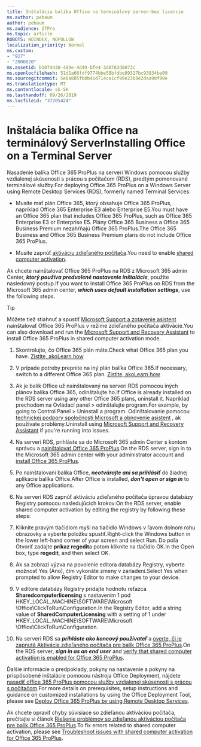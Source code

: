 ```yaml
---
title: Inštalácia balíka Office na terminálový server-bez licencie
ms.author: pebaum
author: pebaum
ms.audience: ITPro
ms.topic: article
ROBOTS: NOINDEX, NOFOLLOW
localization_priority: Normal
ms.custom:
- "917"
- "2000020"
ms.assetid: b1074430-489e-4d49-bfe4-3d8783d8073c
ms.openlocfilehash: 51d1a66fdf9774bbe58bfdbe89317bc93834be09
ms.sourcegitcommit: 5e6a805fb0b41d714ca1cf90e23b8e2daa90f90e
ms.translationtype: MT
ms.contentlocale: sk-SK
ms.lasthandoff: 09/26/2019
ms.locfileid: "37205424"
---
```

# <a name="installing-office-on-a-terminal-server"></a><span data-ttu-id="302c7-102">Inštalácia balíka Office na terminálový Server</span><span class="sxs-lookup"><span data-stu-id="302c7-102">Installing Office on a Terminal Server</span></span>

<span data-ttu-id="302c7-103">Nasadenie balíka Office 365 ProPlus na serveri Windows pomocou služby vzdialenej skúsenosti s prácou s počítačom (RDS), predtým pomenované terminálové služby:</span><span class="sxs-lookup"><span data-stu-id="302c7-103">For deploying Office 365 ProPlus on a Windows Server using Remote Desktop Services (RDS), formerly named Terminal Services:</span></span>
  
- <span data-ttu-id="302c7-104">Musíte mať plán Office 365, ktorý obsahuje Office 365 ProPlus, napríklad Office 365 Enterprise E3 alebo Enterprise E5.</span><span class="sxs-lookup"><span data-stu-id="302c7-104">You must have an Office 365 plan that includes Office 365 ProPlus, such as Office 365 Enterprise E3 or Enterprise E5.</span></span> <span data-ttu-id="302c7-105">Plány Office 365 Business a Office 365 Business Premium nezahŕňajú Office 365 ProPlus.</span><span class="sxs-lookup"><span data-stu-id="302c7-105">The Office 365 Business and Office 365 Business Premium plans do not include Office 365 ProPlus.</span></span>

- <span data-ttu-id="302c7-106">Musíte zapnúť [aktiváciu zdieľaného počítača](https://docs.microsoft.com/DeployOffice/overview-of-shared-computer-activation-for-office-365-proplus).</span><span class="sxs-lookup"><span data-stu-id="302c7-106">You need to enable [shared computer activation](https://docs.microsoft.com/DeployOffice/overview-of-shared-computer-activation-for-office-365-proplus).</span></span>

<span data-ttu-id="302c7-107">Ak chcete nainštalovať Office 365 ProPlus na RDS z Microsoft 365 admin Center, ***ktorý používa predvolené nastavenie inštalácie***, použite nasledovný postup.</span><span class="sxs-lookup"><span data-stu-id="302c7-107">If you want to install Office 365 ProPlus on RDS from the Microsoft 365 admin center, ***which uses default installation settings***, use the following steps.</span></span>

> [!TIP]
> <span data-ttu-id="302c7-108">Môžete tiež stiahnuť a spustiť [Microsoft Support a zotavenie asistent](https://aka.ms/SaRA_OfficeSCA_M365Portal) nainštalovať Office 365 ProPlus v režime zdieľaného počítača aktivácie.</span><span class="sxs-lookup"><span data-stu-id="302c7-108">You can also download and run the [Microsoft Support and Recovery Assistant](https://aka.ms/SaRA_OfficeSCA_M365Portal) to install Office 365 ProPlus in shared computer activation mode.</span></span>
  
1. <span data-ttu-id="302c7-109">Skontrolujte, čo Office 365 plán máte.</span><span class="sxs-lookup"><span data-stu-id="302c7-109">Check what Office 365 plan you have.</span></span> [<span data-ttu-id="302c7-110">Zistite, ako</span><span class="sxs-lookup"><span data-stu-id="302c7-110">Learn how</span></span>](https://docs.microsoft.com/office365/admin/admin-overview/what-subscription-do-i-have)

2. <span data-ttu-id="302c7-111">V prípade potreby prepnite na iný plán balíka Office 365.</span><span class="sxs-lookup"><span data-stu-id="302c7-111">If necessary, switch to a different Office 365 plan.</span></span> [<span data-ttu-id="302c7-112">Zistite, ako</span><span class="sxs-lookup"><span data-stu-id="302c7-112">Learn how</span></span>](https://docs.microsoft.com/office365/admin/subscriptions-and-billing/switch-to-a-different-plan)

3. <span data-ttu-id="302c7-113">Ak je balík Office už nainštalovaný na serveri RDS pomocou iných plánov balíka Office 365, odinštalujte ho.</span><span class="sxs-lookup"><span data-stu-id="302c7-113">If Office is already installed on the RDS server using any other Office 365 plans, uninstall it.</span></span> <span data-ttu-id="302c7-114">Napríklad prechodom na Ovládací panel \> odinštalujte program.</span><span class="sxs-lookup"><span data-stu-id="302c7-114">For example, by going to Control Panel \> Uninstall a program.</span></span> <span data-ttu-id="302c7-115">Odinštalovanie pomocou [technickej podpory spoločnosti Microsoft a obnovenie asistent](https://aka.ms/SARA-OfficeUninstall-Alchemy) , ak používate problémy.</span><span class="sxs-lookup"><span data-stu-id="302c7-115">Uninstall using [Microsoft Support and Recovery Assistant](https://aka.ms/SARA-OfficeUninstall-Alchemy) if you're running into issues.</span></span>

4. <span data-ttu-id="302c7-116">Na serveri RDS, prihláste sa do Microsoft 365 admin Center s kontom správcu a [nainštalovať Office 365 ProPlus](https://portal.office.com/OLS/MySoftware.aspx).</span><span class="sxs-lookup"><span data-stu-id="302c7-116">On the RDS server, sign in to the Microsoft 365 admin center with your administrator account and [install Office 365 ProPlus](https://portal.office.com/OLS/MySoftware.aspx).</span></span>

5. <span data-ttu-id="302c7-117">Po nainštalovaní balíka Office, ***neotvárajte ani sa prihlásiť*** do žiadnej aplikácie balíka Office.</span><span class="sxs-lookup"><span data-stu-id="302c7-117">After Office is installed, ***don't open or sign in*** to any Office applications.</span></span>

6. <span data-ttu-id="302c7-118">Na serveri RDS zapnúť aktiváciu zdieľaného počítača úpravou databázy Registry pomocou nasledujúcich krokov:</span><span class="sxs-lookup"><span data-stu-id="302c7-118">On the RDS server, enable shared computer activation by editing the registry by following these steps:</span></span>

1. <span data-ttu-id="302c7-119">Kliknite pravým tlačidlom myši na tlačidlo Windows v ľavom dolnom rohu obrazovky a vyberte položku spustiť.</span><span class="sxs-lookup"><span data-stu-id="302c7-119">Right-click the Windows button in the lower left-hand corner of your screen and select Run.</span></span> <span data-ttu-id="302c7-120">Do poľa Otvoriť zadajte **príkaz regedit**a potom kliknite na tlačidlo OK.</span><span class="sxs-lookup"><span data-stu-id="302c7-120">In the Open box, type **regedit**, and then select OK.</span></span>

2. <span data-ttu-id="302c7-121">Ak sa zobrazí výzva na povolenie editora databázy Registry, vyberte možnosť Yes (Áno), čím vykonáte zmeny v zariadení.</span><span class="sxs-lookup"><span data-stu-id="302c7-121">Select Yes when prompted to allow Registry Editor to make changes to your device.</span></span>

3. <span data-ttu-id="302c7-122">V editore databázy Registry pridajte hodnotu reťazca **Sharedcomputerlicensing** s nastavením 1 pod HKEY_LOCAL_MACHINE\SOFTWARE\Microsoft \Office\ClickToRun\Configuration.</span><span class="sxs-lookup"><span data-stu-id="302c7-122">In the Registry Editor, add a string value of **SharedComputerLicensing** with a setting of 1 under HKEY_LOCAL_MACHINE\SOFTWARE\Microsoft \Office\ClickToRun\Configuration.</span></span>

7. <span data-ttu-id="302c7-123">Na serveri RDS sa ***prihláste ako koncový používateľ*** a [overte, či je zapnutá Aktivácia zdieľaného počítača pre balík Office 365 ProPlus](https://docs.microsoft.com/DeployOffice/troubleshoot-issues-with-shared-computer-activation-for-office-365-proplus#verify-that-activation-for-office-365-proplus-succeeded).</span><span class="sxs-lookup"><span data-stu-id="302c7-123">On the RDS server, ***sign in as an end user*** and [verify that shared computer activation is enabled for Office 365 ProPlus](https://docs.microsoft.com/DeployOffice/troubleshoot-issues-with-shared-computer-activation-for-office-365-proplus#verify-that-activation-for-office-365-proplus-succeeded).</span></span>

<span data-ttu-id="302c7-124">Ďalšie informácie o predpoklady, pokyny na nastavenie a pokyny na prispôsobené inštalácie pomocou nástroja Office Deployment, nájdete [nasadiť office 365 ProPlus pomocou služby vzdialenej skúsenosti s prácou s počítačom](https://docs.microsoft.com/DeployOffice/deploy-office-365-proplus-by-using-remote-desktop-services).</span><span class="sxs-lookup"><span data-stu-id="302c7-124">For more details on prerequisites, setup instructions and guidance on customized installations by using the Office Deployment Tool, please see [Deploy Office 365 ProPlus by using Remote Desktop Services](https://docs.microsoft.com/DeployOffice/deploy-office-365-proplus-by-using-remote-desktop-services).</span></span>
  
<span data-ttu-id="302c7-125">Ak chcete opraviť chyby súvisiace so zdieľanou aktiváciou počítača, prečítajte si článok [Riešenie problémov so zdieľanou aktiváciou počítača pre balík Office 365 ProPlus](https://docs.microsoft.com/DeployOffice/troubleshoot-issues-with-shared-computer-activation-for-office-365-proplus).</span><span class="sxs-lookup"><span data-stu-id="302c7-125">To fix errors related to shared computer activation, please see [Troubleshoot issues with shared computer activation for Office 365 ProPlus](https://docs.microsoft.com/DeployOffice/troubleshoot-issues-with-shared-computer-activation-for-office-365-proplus).</span></span>
  